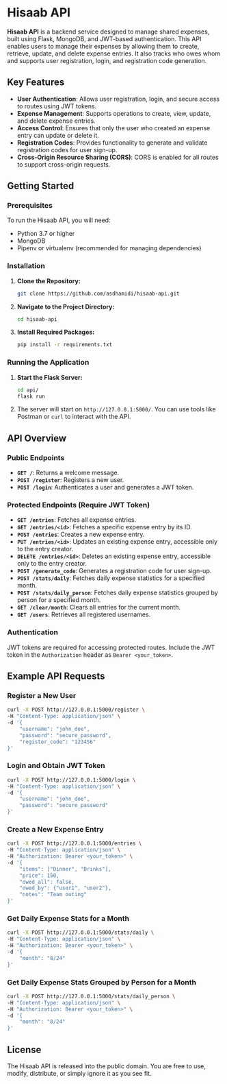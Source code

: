 # Hisaab API

**Hisaab API** is a backend service designed to manage shared expenses, built using Flask, MongoDB, and JWT-based authentication. This API enables users to manage their expenses by allowing them to create, retrieve, update, and delete expense entries. It also tracks who owes whom and supports user registration, login, and registration code generation.

## Key Features

- **User Authentication**: Allows user registration, login, and secure access to routes using JWT tokens.
- **Expense Management**: Supports operations to create, view, update, and delete expense entries.
- **Access Control**: Ensures that only the user who created an expense entry can update or delete it.
- **Registration Codes**: Provides functionality to generate and validate registration codes for user sign-up.
- **Cross-Origin Resource Sharing (CORS)**: CORS is enabled for all routes to support cross-origin requests.

## Getting Started

### Prerequisites

To run the Hisaab API, you will need:

- Python 3.7 or higher
- MongoDB
- Pipenv or virtualenv (recommended for managing dependencies)

### Installation

1. **Clone the Repository:**
   ```bash
   git clone https://github.com/asdhamidi/hisaab-api.git
   ```

2. **Navigate to the Project Directory:**
   ```bash
   cd hisaab-api
   ```

3. **Install Required Packages:**
   ```bash
   pip install -r requirements.txt
   ```

### Running the Application

1. **Start the Flask Server:**
   ```bash
   cd api/
   flask run
   ```

2. The server will start on `http://127.0.0.1:5000/`. You can use tools like Postman or `curl` to interact with the API.

## API Overview

### Public Endpoints

- **`GET /`**: Returns a welcome message.
- **`POST /register`**: Registers a new user.
- **`POST /login`**: Authenticates a user and generates a JWT token.

### Protected Endpoints (Require JWT Token)

- **`GET /entries`**: Fetches all expense entries.
- **`GET /entries/<id>`**: Fetches a specific expense entry by its ID.
- **`POST /entries`**: Creates a new expense entry.
- **`PUT /entries/<id>`**: Updates an existing expense entry, accessible only to the entry creator.
- **`DELETE /entries/<id>`**: Deletes an existing expense entry, accessible only to the entry creator.
- **`POST /generate_code`**: Generates a registration code for user sign-up.
- **`POST /stats/daily`**: Fetches daily expense statistics for a specified month.
- **`POST /stats/daily_person`**: Fetches daily expense statistics grouped by person for a specified month.
- **`GET /clear/month`**: Clears all entries for the current month.
- **`GET /users`**: Retrieves all registered usernames.

### Authentication

JWT tokens are required for accessing protected routes. Include the JWT token in the `Authorization` header as `Bearer <your_token>`.

## Example API Requests

### Register a New User

```bash
curl -X POST http://127.0.0.1:5000/register \
-H "Content-Type: application/json" \
-d '{
    "username": "john_doe",
    "password": "secure_password",
    "register_code": "123456"
}'
```

### Login and Obtain JWT Token

```bash
curl -X POST http://127.0.0.1:5000/login \
-H "Content-Type: application/json" \
-d '{
    "username": "john_doe",
    "password": "secure_password"
}'
```

### Create a New Expense Entry

```bash
curl -X POST http://127.0.0.1:5000/entries \
-H "Content-Type: application/json" \
-H "Authorization: Bearer <your_token>" \
-d '{
    "items": ["Dinner", "Drinks"],
    "price": 150,
    "owed_all": false,
    "owed_by": {"user1", "user2"},
    "notes": "Team outing"
}'
```

### Get Daily Expense Stats for a Month

```bash
curl -X POST http://127.0.0.1:5000/stats/daily \
-H "Content-Type: application/json" \
-H "Authorization: Bearer <your_token>" \
-d '{
    "month": "8/24"
}'
```

### Get Daily Expense Stats Grouped by Person for a Month

```bash
curl -X POST http://127.0.0.1:5000/stats/daily_person \
-H "Content-Type: application/json" \
-H "Authorization: Bearer <your_token>" \
-d '{
    "month": "8/24"
}'
```

## License

The Hisaab API is released into the public domain. You are free to use, modify, distribute, or simply ignore it as you see fit.